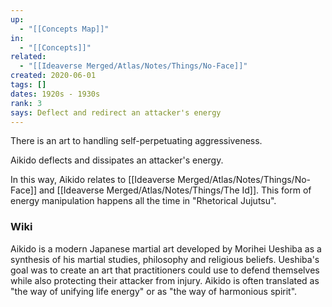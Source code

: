 ```yaml
---
up:
  - "[[Concepts Map]]"
in:
  - "[[Concepts]]"
related:
  - "[[Ideaverse Merged/Atlas/Notes/Things/No-Face]]"
created: 2020-06-01
tags: []
dates: 1920s - 1930s
rank: 3
says: Deflect and redirect an attacker's energy
---
```

There is an art to handling self-perpetuating aggressiveness. 

Aikido deflects and dissipates an attacker's energy.

In this way, Aikido relates to [[Ideaverse Merged/Atlas/Notes/Things/No-Face]] and [[Ideaverse Merged/Atlas/Notes/Things/The Id]]. This form of energy manipulation happens all the time in "Rhetorical Jujutsu".

### Wiki
Aikido is a modern Japanese martial art developed by Morihei Ueshiba as a synthesis of his martial studies, philosophy and religious beliefs. Ueshiba's goal was to create an art that practitioners could use to defend themselves while also protecting their attacker from injury. Aikido is often translated as "the way of unifying life energy" or as "the way of harmonious spirit".